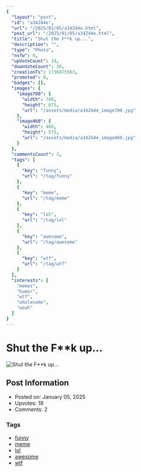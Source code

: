 ```yaml
---
{
  "layout": "post",
  "id": "a34Z44e",
  "url": "/2025/01/05/a34Z44e.html",
  "post_url": "/2025/01/05/a34Z44e.html",
  "title": "Shut the F**k up...",
  "description": "",
  "type": "Photo",
  "nsfw": 0,
  "upVoteCount": 19,
  "downVoteCount": 30,
  "creationTs": 1736075503,
  "promoted": 0,
  "badges": [],
  "images": {
    "image700": {
      "width": 700,
      "height": 875,
      "url": "/assets/media/a34Z44e_image700.jpg"
    },
    "image460": {
      "width": 460,
      "height": 575,
      "url": "/assets/media/a34Z44e_image460.jpg"
    }
  },
  "commentsCount": 2,
  "tags": [
    {
      "key": "funny",
      "url": "/tag/funny"
    },
    {
      "key": "meme",
      "url": "/tag/meme"
    },
    {
      "key": "lol",
      "url": "/tag/lol"
    },
    {
      "key": "awesome",
      "url": "/tag/awesome"
    },
    {
      "key": "wtf",
      "url": "/tag/wtf"
    }
  ],
  "interests": [
    "memes",
    "humor",
    "wtf",
    "wholesome",
    "woah"
  ]
}
---
```


# Shut the F**k up...

![Shut the F**k up...](/assets/media/a34Z44e_image700.jpg)

## Post Information

- Posted on: January 05, 2025
- Upvotes: 19
- Comments: 2

### Tags

- [funny](/tag/funny)
- [meme](/tag/meme)
- [lol](/tag/lol)
- [awesome](/tag/awesome)
- [wtf](/tag/wtf)
